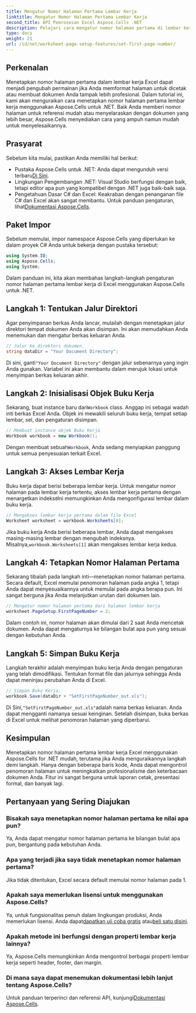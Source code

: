 ```yaml
---
title: Mengatur Nomor Halaman Pertama Lembar Kerja
linktitle: Mengatur Nomor Halaman Pertama Lembar Kerja
second_title: API Pemrosesan Excel Aspose.Cells .NET
description: Pelajari cara mengatur nomor halaman pertama di lembar kerja Excel menggunakan Aspose.Cells for .NET dengan panduan yang mudah diikuti ini. Petunjuk langkah demi langkah disertakan.
type: docs
weight: 21
url: /id/net/worksheet-page-setup-features/set-first-page-number/
---
```

## Perkenalan
Menetapkan nomor halaman pertama dalam lembar kerja Excel dapat menjadi pengubah permainan jika Anda memformat halaman untuk dicetak atau membuat dokumen Anda tampak lebih profesional. Dalam tutorial ini, kami akan menguraikan cara menetapkan nomor halaman pertama lembar kerja menggunakan Aspose.Cells untuk .NET. Baik Anda memberi nomor halaman untuk referensi mudah atau menyelaraskan dengan dokumen yang lebih besar, Aspose.Cells menyediakan cara yang ampuh namun mudah untuk menyelesaikannya.
## Prasyarat
Sebelum kita mulai, pastikan Anda memiliki hal berikut:
-  Pustaka Aspose.Cells untuk .NET: Anda dapat mengunduh versi terbaru[Di Sini](https://releases.aspose.com/cells/net/).
- Lingkungan Pengembangan .NET: Visual Studio berfungsi dengan baik, tetapi editor apa pun yang kompatibel dengan .NET juga baik-baik saja.
- Pengetahuan Dasar C# dan Excel: Keakraban dengan penanganan file C# dan Excel akan sangat membantu.
 Untuk panduan pengaturan, lihat[Dokumentasi Aspose.Cells](https://reference.aspose.com/cells/net/).
## Paket Impor
Sebelum memulai, impor namespace Aspose.Cells yang diperlukan ke dalam proyek C# Anda untuk bekerja dengan pustaka tersebut:
```csharp
using System.IO;
using Aspose.Cells;
using System;
```
Dalam panduan ini, kita akan membahas langkah-langkah pengaturan nomor halaman pertama lembar kerja di Excel menggunakan Aspose.Cells untuk .NET.
## Langkah 1: Tentukan Jalur Direktori
Agar penyimpanan berkas Anda lancar, mulailah dengan menetapkan jalur direktori tempat dokumen Anda akan disimpan. Ini akan memudahkan Anda menemukan dan mengatur berkas keluaran Anda.
```csharp
// Jalur ke direktori dokumen.
string dataDir = "Your Document Directory";
```
 Di sini, ganti`"Your Document Directory"` dengan jalur sebenarnya yang ingin Anda gunakan. Variabel ini akan membantu dalam merujuk lokasi untuk menyimpan berkas keluaran akhir.
## Langkah 2: Inisialisasi Objek Buku Kerja
 Sekarang, buat instance baru dari`Workbook` class. Anggap ini sebagai wadah inti berkas Excel Anda. Objek ini mewakili seluruh buku kerja, tempat setiap lembar, sel, dan pengaturan disimpan.
```csharp
// Membuat instance objek Buku Kerja
Workbook workbook = new Workbook();
```
 Dengan membuat sebuah`Workbook`, Anda sedang menyiapkan panggung untuk semua penyesuaian terkait Excel.
## Langkah 3: Akses Lembar Kerja
Buku kerja dapat berisi beberapa lembar kerja. Untuk mengatur nomor halaman pada lembar kerja tertentu, akses lembar kerja pertama dengan menargetkan indeks`0`Ini memungkinkan Anda mengonfigurasi lembar dalam buku kerja.
```csharp
// Mengakses lembar kerja pertama dalam file Excel
Worksheet worksheet = workbook.Worksheets[0];
```
 Jika buku kerja Anda berisi beberapa lembar, Anda dapat mengakses masing-masing lembar dengan mengubah indeksnya. Misalnya,`workbook.Worksheets[1]` akan mengakses lembar kerja kedua.
## Langkah 4: Tetapkan Nomor Halaman Pertama
Sekarang tibalah pada langkah inti—menetapkan nomor halaman pertama. Secara default, Excel memulai penomoran halaman pada angka 1, tetapi Anda dapat menyesuaikannya untuk memulai pada angka berapa pun. Ini sangat berguna jika Anda melanjutkan urutan dari dokumen lain.
```csharp
// Mengatur nomor halaman pertama dari halaman lembar kerja
worksheet.PageSetup.FirstPageNumber = 2;
```
Dalam contoh ini, nomor halaman akan dimulai dari 2 saat Anda mencetak dokumen. Anda dapat mengaturnya ke bilangan bulat apa pun yang sesuai dengan kebutuhan Anda.
## Langkah 5: Simpan Buku Kerja
Langkah terakhir adalah menyimpan buku kerja Anda dengan pengaturan yang telah dimodifikasi. Tentukan format file dan jalurnya sehingga Anda dapat meninjau perubahan Anda di Excel.
```csharp
// Simpan Buku Kerja.
workbook.Save(dataDir + "SetFirstPageNumber_out.xls");
```
 Di Sini,`"SetFirstPageNumber_out.xls"`adalah nama berkas keluaran. Anda dapat mengganti namanya sesuai keinginan. Setelah disimpan, buka berkas di Excel untuk melihat penomoran halaman yang diperbarui.
## Kesimpulan
Menetapkan nomor halaman pertama lembar kerja Excel menggunakan Aspose.Cells for .NET mudah, terutama jika Anda menguraikannya langkah demi langkah. Hanya dengan beberapa baris kode, Anda dapat mengontrol penomoran halaman untuk meningkatkan profesionalisme dan keterbacaan dokumen Anda. Fitur ini sangat berguna untuk laporan cetak, presentasi formal, dan banyak lagi.
## Pertanyaan yang Sering Diajukan
### Bisakah saya menetapkan nomor halaman pertama ke nilai apa pun?  
Ya, Anda dapat mengatur nomor halaman pertama ke bilangan bulat apa pun, bergantung pada kebutuhan Anda.
### Apa yang terjadi jika saya tidak menetapkan nomor halaman pertama?  
Jika tidak ditentukan, Excel secara default memulai nomor halaman pada 1.
### Apakah saya memerlukan lisensi untuk menggunakan Aspose.Cells?  
 Ya, untuk fungsionalitas penuh dalam lingkungan produksi, Anda memerlukan lisensi. Anda dapat[dapatkan uji coba gratis](https://releases.aspose.com/) atau[beli satu disini](https://purchase.aspose.com/buy).
### Apakah metode ini berfungsi dengan properti lembar kerja lainnya?  
Ya, Aspose.Cells memungkinkan Anda mengontrol berbagai properti lembar kerja seperti header, footer, dan margin.
### Di mana saya dapat menemukan dokumentasi lebih lanjut tentang Aspose.Cells?  
 Untuk panduan terperinci dan referensi API, kunjungi[Dokumentasi Aspose.Cells](https://reference.aspose.com/cells/net/).
